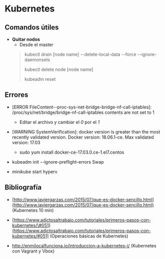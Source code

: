 # Kubernetes

## Comandos útiles

- **Quitar nodos**
  - Desde el master
  > kubectl drain [node name] --delete-local-data --force --ignore-daemonsets
  >
  > kubectl delete node [node name]
  >
  > kubeadm reset

## Errores

- [ERROR FileContent--proc-sys-net-bridge-bridge-nf-call-iptables]: /proc/sys/net/bridge/bridge-nf-call-iptables contents are not set to 1
  - Editar el archivo y cambiar el *0* por el *1*
- [WARNING SystemVerification]: docker version is greater than the most recently validated version. Docker version: 18.06.1-ce. Max validated version: 17.03
  - sudo yum install docker-ce-17.03.0.ce-1.el7.centos
- kubeadm init --ignore-preflight-errors Swap

- minikube start hyperv

## Bibliografía

- [http://www.javiergarzas.com/2015/07/que-es-docker-sencillo.html](http://www.javiergarzas.com/2015/07/que-es-docker-sencillo.html) (Kubernetes 10 min)

- [https://www.adictosaltrabajo.com/tutoriales/primeros-pasos-con-kubernetes/\#051](https://www.adictosaltrabajo.com/tutoriales/primeros-pasos-con-kubernetes/#051) (Operaciones básicas de Kubernetes)

- [http://enmilocalfunciona.io/introduccion-a-kubernetes-i/</span>](http://enmilocalfunciona.io/introduccion-a-kubernetes-i/) (Kubernetes con Vagrant y Vbox)
